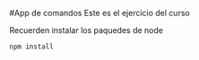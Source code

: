 #App de comandos
Este es el ejercicio del curso

Recuerden instalar los paquedes de node


```
npm install
```